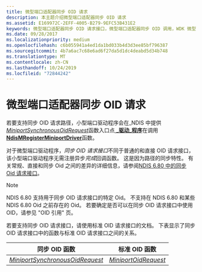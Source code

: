 ```yaml
---
title: 微型端口适配器同步 OID 请求
description: 本主题介绍微型端口适配器同步 OID 请求
ms.assetid: E169972C-2EFF-4005-B279-9EFC53B431E2
keywords: 微型端口适配器同步 OID 请求接口，微型端口适配器同步 OID 调用，WDK 微型端口适配器同步 oid，微型端口适配器同步 OID 请求
ms.date: 09/28/2017
ms.localizationpriority: medium
ms.openlocfilehash: c6b055941a4ed1da1bd033b4d3d3ee85bf796387
ms.sourcegitcommit: 4b7a6ac7c68e6ad6f27da5d1dc4deabd5d34b748
ms.translationtype: MT
ms.contentlocale: zh-CN
ms.lasthandoff: 10/24/2019
ms.locfileid: "72844242"
---
```

# <a name="miniport-adapter-synchronous-oid-requests"></a>微型端口适配器同步 OID 请求

若要支持同步 OID 请求路径，小型端口驱动程序会在\_NDIS 中提供[*MiniportSynchronousOidRequest*](https://docs.microsoft.com/windows-hardware/drivers/ddi/ndis/nf-ndis-miniport_synchronous_oid_request)函数入口点[ **\_驱动\_程序**](https://docs.microsoft.com/windows-hardware/drivers/ddi/ndis/ns-ndis-_ndis_miniport_driver_characteristics)在调用[**NdisMRegisterMiniportDriver**](https://docs.microsoft.com/windows-hardware/drivers/ddi/ndis/nf-ndis-ndismregisterminiportdriver)函数。

对于微型端口驱动程序，*同步 OID 请求接口*不同于普通的和直接 OID 请求接口，该小型端口驱动程序无需注册异步*完成*回调函数。 这是因为路径的同步特性。 有关常规、直接和同步 Oid 之间的差异的详细信息，请参阅[NDIS 6.80 中的同步 Oid 请求接口](synchronous-oid-request-interface-in-ndis-6-80.md)。

> [!NOTE]
> NDIS 6.80 支持用于同步 OID 请求接口的特定 Oid。 不支持在 NDIS 6.80 和某些 NDIS 6.80 Oid 之前存在的 Oid。 若要确定是否可以在同步 OID 请求接口中使用 OID，请参见 "OID 引用" 页。

若要支持同步 OID 请求接口，请使用标准 OID 请求接口的文档。 下表显示了同步 OID 请求接口中的函数与标准 OID 请求接口之间的关系。

| 同步 OID 函数 | 标准 OID 函数 |
| --- | --- |
| [*MiniportSynchronousOidRequest*](https://docs.microsoft.com/windows-hardware/drivers/ddi/ndis/nf-ndis-miniport_synchronous_oid_request) | [*MiniportOidRequest*](https://docs.microsoft.com/windows-hardware/drivers/ddi/ndis/nc-ndis-miniport_oid_request) |

